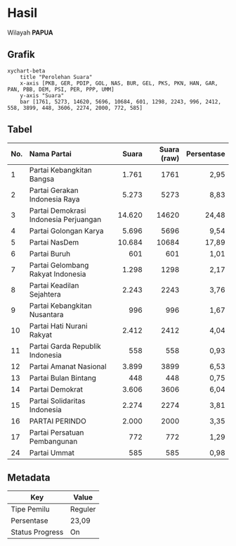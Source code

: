 # Hasil

Wilayah **PAPUA**

## Grafik

```mermaid
xychart-beta
    title "Perolehan Suara"
    x-axis [PKB, GER, PDIP, GOL, NAS, BUR, GEL, PKS, PKN, HAN, GAR, PAN, PBB, DEM, PSI, PER, PPP, UMM]
    y-axis "Suara"
    bar [1761, 5273, 14620, 5696, 10684, 601, 1298, 2243, 996, 2412, 558, 3899, 448, 3606, 2274, 2000, 772, 585]
```

## Tabel

| No. | Nama Partai                           | Suara  | Suara (raw) | Persentase |
|:--- |:------------------------------------- | ------:| -----------:| ----------:|
| 1   | Partai Kebangkitan Bangsa             | 1.761  | 1761        | 2,95       |
| 2   | Partai Gerakan Indonesia Raya         | 5.273  | 5273        | 8,83       |
| 3   | Partai Demokrasi Indonesia Perjuangan | 14.620 | 14620       | 24,48      |
| 4   | Partai Golongan Karya                 | 5.696  | 5696        | 9,54       |
| 5   | Partai NasDem                         | 10.684 | 10684       | 17,89      |
| 6   | Partai Buruh                          | 601    | 601         | 1,01       |
| 7   | Partai Gelombang Rakyat Indonesia     | 1.298  | 1298        | 2,17       |
| 8   | Partai Keadilan Sejahtera             | 2.243  | 2243        | 3,76       |
| 9   | Partai Kebangkitan Nusantara          | 996    | 996         | 1,67       |
| 10  | Partai Hati Nurani Rakyat             | 2.412  | 2412        | 4,04       |
| 11  | Partai Garda Republik Indonesia       | 558    | 558         | 0,93       |
| 12  | Partai Amanat Nasional                | 3.899  | 3899        | 6,53       |
| 13  | Partai Bulan Bintang                  | 448    | 448         | 0,75       |
| 14  | Partai Demokrat                       | 3.606  | 3606        | 6,04       |
| 15  | Partai Solidaritas Indonesia          | 2.274  | 2274        | 3,81       |
| 16  | PARTAI PERINDO                        | 2.000  | 2000        | 3,35       |
| 17  | Partai Persatuan Pembangunan          | 772    | 772         | 1,29       |
| 24  | Partai Ummat                          | 585    | 585         | 0,98       |


## Metadata

| Key             | Value   |
| --------------- | ------- |
| Tipe Pemilu     | Reguler |
| Persentase      | 23,09   |
| Status Progress | On      |



